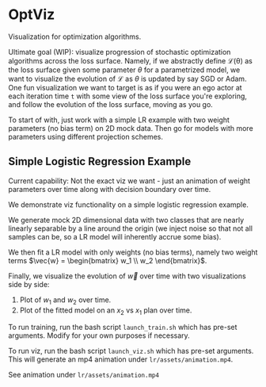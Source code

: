 # OptViz
Visualization for optimization algorithms.

Ultimate goal (WIP): visualize progression of stochastic optimization algorithms across the loss
surface. Namely, if we abstractly define $\mathcal{L(\theta)}$ as the loss surface given some parameter
$\theta$ for a parametrized model, we want to visualize the evolution of $\mathcal{L}$ as $\theta$ is updated
by say SGD or Adam. One fun visualization we want to target is as if you were an ego actor at each
iteration time `t` with some view of the loss surface you're exploring, and follow the evolution
of the loss surface, moving as you go.

To start of with, just work with a simple LR example with two weight parameters (no bias term) on
2D mock data. Then go for models with more parameters using different projection schemes.

## Simple Logistic Regression Example
Current capability: Not the exact viz we want - just an animation of weight parameters over time
along with decision boundary over time.

We demonstrate viz functionality on a simple logistic regression example.

We generate mock 2D dimensional data with two classes that are nearly linearly
separable by a line around the origin (we inject noise so that not all samples can be, so a LR model
will inherently accrue some bias).

We then fit a LR model with only weights (no bias terms), namely two weight terms
$\vec{w} = \begin{bmatrix} w_1 \\ w_2 \end{bmatrix}$.

Finally, we visualize the evolution of $\vec{w}$ over time with two visualizations side by side:
1. Plot of $w_1$ and $w_2$ over time.
2. Plot of the fitted model on an $x_2$ vs $x_1$ plan over time.

To run training, run the bash script `launch_train.sh` which has pre-set arguments. Modify for your
own purposes if necessary.

To run viz, run the bash script `launch_viz.sh` which has pre-set arguments. This will generate
an mp4 animation under `lr/assets/animation.mp4`.

See animation under `lr/assets/animation.mp4`
